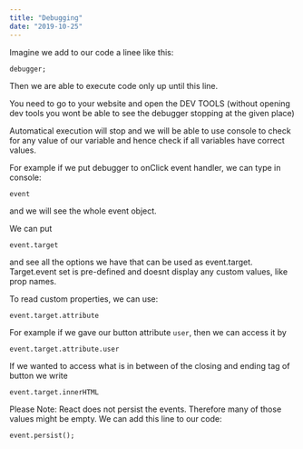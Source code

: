 ```yaml
---
title: "Debugging"
date: "2019-10-25"
---
```


Imagine we add to our code a linee like this:
```
debugger;
```
Then we are able to execute code only up until this line. 

You need to go to your website and open the DEV TOOLS (without opening dev tools you wont be able to see the debugger stopping at the given place)

Automatical execution will stop and we will be able to use console to check for any value of our variable and hence check if all variables have correct values. 

For example if we put debugger to onClick event handler, we can type in console:
```
event
```
and we will see the whole event object.

We can put
```
event.target
```

and see all the options we have that can be used as event.target. Target.event set is pre-defined and doesnt display any custom values, like prop names.

To read custom properties, we can use:
```
event.target.attribute
```
For example if we gave our button attribute <code>user</code>, then we can access it by
```
event.target.attribute.user
```
If we wanted to access what is in between of the closing and ending tag of button we write
```
event.target.innerHTML
```
Please Note: React does not persist the events. Therefore many of those values might be empty. We can add this line to our code:
```
event.persist();
```